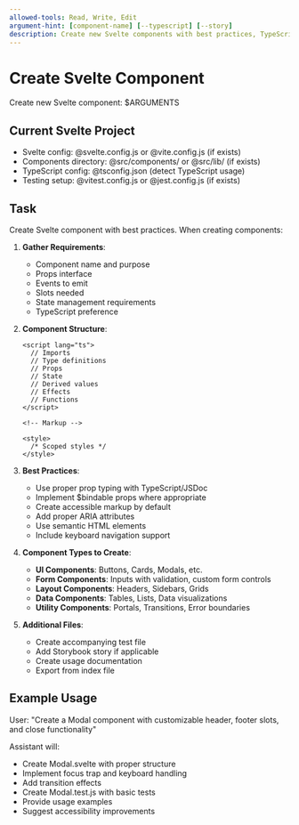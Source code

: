 ```yaml
---
allowed-tools: Read, Write, Edit
argument-hint: [component-name] [--typescript] [--story]
description: Create new Svelte components with best practices, TypeScript support, and testing
---
```


# Create Svelte Component

Create new Svelte component: $ARGUMENTS

## Current Svelte Project

- Svelte config: @svelte.config.js or @vite.config.js (if exists)
- Components directory: @src/components/ or @src/lib/ (if exists)
- TypeScript config: @tsconfig.json (detect TypeScript usage)
- Testing setup: @vitest.config.js or @jest.config.js (if exists)

## Task

Create Svelte component with best practices. When creating components:

1. **Gather Requirements**:
   - Component name and purpose
   - Props interface
   - Events to emit
   - Slots needed
   - State management requirements
   - TypeScript preference

2. **Component Structure**:
   ```svelte
   <script lang="ts">
     // Imports
     // Type definitions
     // Props
     // State
     // Derived values
     // Effects
     // Functions
   </script>
   
   <!-- Markup -->
   
   <style>
     /* Scoped styles */
   </style>
   ```

3. **Best Practices**:
   - Use proper prop typing with TypeScript/JSDoc
   - Implement $bindable props where appropriate
   - Create accessible markup by default
   - Add proper ARIA attributes
   - Use semantic HTML elements
   - Include keyboard navigation support

4. **Component Types to Create**:
   - **UI Components**: Buttons, Cards, Modals, etc.
   - **Form Components**: Inputs with validation, custom form controls
   - **Layout Components**: Headers, Sidebars, Grids
   - **Data Components**: Tables, Lists, Data visualizations
   - **Utility Components**: Portals, Transitions, Error boundaries

5. **Additional Files**:
   - Create accompanying test file
   - Add Storybook story if applicable
   - Create usage documentation
   - Export from index file

## Example Usage

User: "Create a Modal component with customizable header, footer slots, and close functionality"

Assistant will:
- Create Modal.svelte with proper structure
- Implement focus trap and keyboard handling
- Add transition effects
- Create Modal.test.js with basic tests
- Provide usage examples
- Suggest accessibility improvements